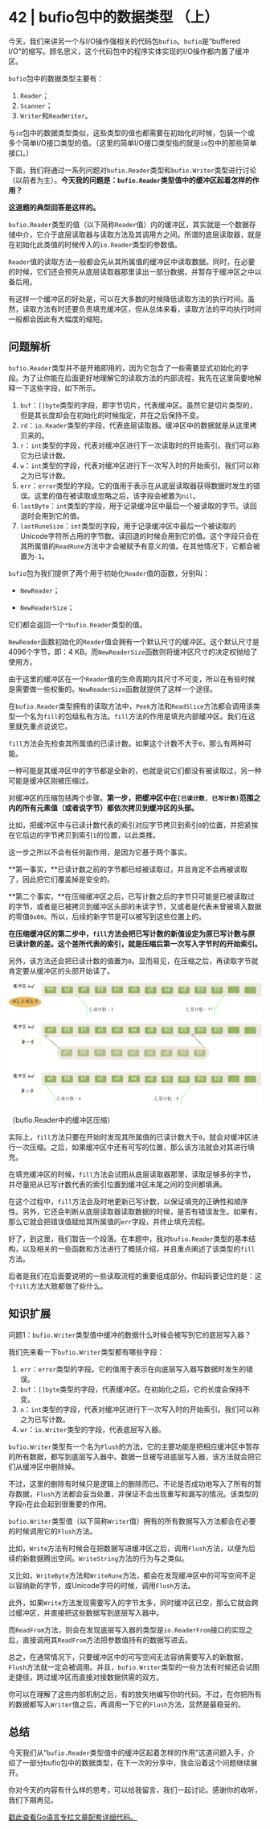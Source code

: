 # 42 | bufio包中的数据类型 （上）
今天，我们来讲另一个与I/O操作强相关的代码包`bufio`。`bufio`是“buffered I/O”的缩写。顾名思义，这个代码包中的程序实体实现的I/O操作都内置了缓冲区。

`bufio`包中的数据类型主要有：

1.  `Reader`；
2.  `Scanner`；
3.  `Writer`和`ReadWriter`。

与`io`包中的数据类型类似，这些类型的值也都需要在初始化的时候，包装一个或多个简单I/O接口类型的值。（这里的简单I/O接口类型指的就是`io`包中的那些简单接口。）

下面，我们将通过一系列问题对`bufio.Reader`类型和`bufio.Writer`类型进行讨论（以前者为主）。**今天我的问题是：`bufio.Reader`类型值中的缓冲区起着怎样的作用？**

**这道题的典型回答是这样的。**

`bufio.Reader`类型的值（以下简称`Reader`值）内的缓冲区，其实就是一个数据存储中介，它介于底层读取器与读取方法及其调用方之间。所谓的底层读取器，就是在初始化此类值的时候传入的`io.Reader`类型的参数值。

`Reader`值的读取方法一般都会先从其所属值的缓冲区中读取数据。同时，在必要的时候，它们还会预先从底层读取器那里读出一部分数据，并暂存于缓冲区之中以备后用。

<!-- [[[read_end]]] -->

有这样一个缓冲区的好处是，可以在大多数的时候降低读取方法的执行时间。虽然，读取方法有时还要负责填充缓冲区，但从总体来看，读取方法的平均执行时间一般都会因此有大幅度的缩短。

## 问题解析

`bufio.Reader`类型并不是开箱即用的，因为它包含了一些需要显式初始化的字段。为了让你能在后面更好地理解它的读取方法的内部流程，我先在这里简要地解释一下这些字段，如下所示。

1.  `buf`：`[]byte`类型的字段，即字节切片，代表缓冲区。虽然它是切片类型的，但是其长度却会在初始化的时候指定，并在之后保持不变。
2.  `rd`：`io.Reader`类型的字段，代表底层读取器。缓冲区中的数据就是从这里拷贝来的。
3.  `r`：`int`类型的字段，代表对缓冲区进行下一次读取时的开始索引。我们可以称它为已读计数。
4.  `w`：`int`类型的字段，代表对缓冲区进行下一次写入时的开始索引。我们可以称之为已写计数。
5.  `err`：`error`类型的字段。它的值用于表示在从底层读取器获得数据时发生的错误。这里的值在被读取或忽略之后，该字段会被置为`nil`。
6.  `lastByte`：`int`类型的字段，用于记录缓冲区中最后一个被读取的字节。读回退时会用到它的值。
7.  `lastRuneSize`：`int`类型的字段，用于记录缓冲区中最后一个被读取的Unicode字符所占用的字节数。读回退的时候会用到它的值。这个字段只会在其所属值的`ReadRune`方法中才会被赋予有意义的值。在其他情况下，它都会被置为`-1`。

`bufio`包为我们提供了两个用于初始化`Reader`值的函数，分别叫：

* `NewReader`；

* `NewReaderSize`；

它们都会返回一个`*bufio.Reader`类型的值。

`NewReader`函数初始化的`Reader`值会拥有一个默认尺寸的缓冲区。这个默认尺寸是4096个字节，即：4 KB。而`NewReaderSize`函数则将缓冲区尺寸的决定权抛给了使用方。

由于这里的缓冲区在一个`Reader`值的生命周期内其尺寸不可变，所以在有些时候是需要做一些权衡的。`NewReaderSize`函数就提供了这样一个途径。

在`bufio.Reader`类型拥有的读取方法中，`Peek`方法和`ReadSlice`方法都会调用该类型一个名为`fill`的包级私有方法。`fill`方法的作用是填充内部缓冲区。我们在这里就先重点说说它。

`fill`方法会先检查其所属值的已读计数。如果这个计数不大于`0`，那么有两种可能。

一种可能是其缓冲区中的字节都是全新的，也就是说它们都没有被读取过，另一种可能是缓冲区刚被压缩过。

对缓冲区的压缩包括两个步骤。**第一步，把缓冲区中在`[已读计数, 已写计数)`范围之内的所有元素值（或者说字节）都依次拷贝到缓冲区的头部。**

比如，把缓冲区中与已读计数代表的索引对应字节拷贝到索引`0`的位置，并把紧挨在它后边的字节拷贝到索引`1`的位置，以此类推。

这一步之所以不会有任何副作用，是因为它基于两个事实。

**第一事实，**已读计数之前的字节都已经被读取过，并且肯定不会再被读取了，因此把它们覆盖掉是安全的。

**第二个事实，**在压缩缓冲区之后，已写计数之后的字节只可能是已被读取过的字节，或者是已被拷贝到缓冲区头部的未读字节，又或者是代表未曾被填入数据的零值`0x00`。所以，后续的新字节是可以被写到这些位置上的。

**在压缩缓冲区的第二步中，`fill`方法会把已写计数的新值设定为原已写计数与原已读计数的差。这个差所代表的索引，就是压缩后第一次写入字节时的开始索引。**

另外，该方法还会把已读计数的值置为`0`。显而易见，在压缩之后，再读取字节就肯定要从缓冲区的头部开始读了。

![](./httpsstatic001geekbangorgresourceimage6884687b56d4137ea4d01e0b20d259f91284.png)

（bufio.Reader中的缓冲区压缩）

实际上，`fill`方法只要在开始时发现其所属值的已读计数大于`0`，就会对缓冲区进行一次压缩。之后，如果缓冲区中还有可写的位置，那么该方法就会对其进行填充。

在填充缓冲区的时候，`fill`方法会试图从底层读取器那里，读取足够多的字节，并尽量把从已写计数代表的索引位置到缓冲区末尾之间的空间都填满。

在这个过程中，`fill`方法会及时地更新已写计数，以保证填充的正确性和顺序性。另外，它还会判断从底层读取器读取数据的时候，是否有错误发生。如果有，那么它就会把错误值赋给其所属值的`err`字段，并终止填充流程。

好了，到这里，我们暂告一个段落。在本题中，我对`bufio.Reader`类型的基本结构，以及相关的一些函数和方法进行了概括介绍，并且重点阐述了该类型的`fill`方法。

后者是我们在后面要说明的一些读取流程的重要组成部分。你起码要记住的是：这个`fill`方法大致都做了些什么。

## 知识扩展

问题1：`bufio.Writer`类型值中缓冲的数据什么时候会被写到它的底层写入器？

我们先来看一下`bufio.Writer`类型都有哪些字段：

1.  `err`：`error`类型的字段。它的值用于表示在向底层写入器写数据时发生的错误。
2.  `buf`：`[]byte`类型的字段，代表缓冲区。在初始化之后，它的长度会保持不变。
3.  `n`：`int`类型的字段，代表对缓冲区进行下一次写入时的开始索引。我们可以称之为已写计数。
4.  `wr`：`io.Writer`类型的字段，代表底层写入器。

`bufio.Writer`类型有一个名为`Flush`的方法，它的主要功能是把相应缓冲区中暂存的所有数据，都写到底层写入器中。数据一旦被写进底层写入器，该方法就会把它们从缓冲区中删除掉。

不过，这里的删除有时候只是逻辑上的删除而已。不论是否成功地写入了所有的暂存数据，`Flush`方法都会妥当处置，并保证不会出现重写和漏写的情况。该类型的字段`n`在此会起到很重要的作用。

`bufio.Writer`类型值（以下简称`Writer`值）拥有的所有数据写入方法都会在必要的时候调用它的`Flush`方法。

比如，`Write`方法有时候会在把数据写进缓冲区之后，调用`Flush`方法，以便为后续的新数据腾出空间。`WriteString`方法的行为与之类似。

又比如，`WriteByte`方法和`WriteRune`方法，都会在发现缓冲区中的可写空间不足以容纳新的字节，或Unicode字符的时候，调用`Flush`方法。

此外，如果`Write`方法发现需要写入的字节太多，同时缓冲区已空，那么它就会跨过缓冲区，并直接把这些数据写到底层写入器中。

而`ReadFrom`方法，则会在发现底层写入器的类型是`io.ReaderFrom`接口的实现之后，直接调用其`ReadFrom`方法把参数值持有的数据写进去。

总之，在通常情况下，只要缓冲区中的可写空间无法容纳需要写入的新数据，`Flush`方法就一定会被调用。并且，`bufio.Writer`类型的一些方法有时候还会试图走捷径，跨过缓冲区而直接对接数据供需的双方。

你可以在理解了这些内部机制之后，有的放矢地编写你的代码。不过，在你把所有的数据都写入`Writer`值之后，再调用一下它的`Flush`方法，显然是最稳妥的。

## 总结

今天我们从“`bufio.Reader`类型值中的缓冲区起着怎样的作用”这道问题入手，介绍了一部分bufio包中的数据类型，在下一次的分享中，我会沿着这个问题继续展开。

你对今天的内容有什么样的思考，可以给我留言，我们一起讨论。感谢你的收听，我们下期再见。

[戳此查看Go语言专栏文章配套详细代码。](https://github.com/hyper0x/Golang_Puzzlers)